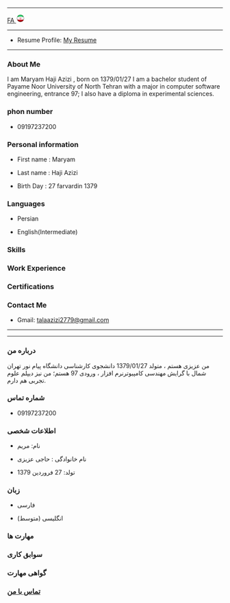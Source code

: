 
---
[FA](index.md)<a class="pt-trigger" href="index" data-animation="62"> <img src="img/Iran.png" width="20" height="20"/></a>

----
- Resume Profile: <a href="https://cvbuilder.me/Resume/en/2a757ea9-681c-4f85-aad9-073dab0698cd?template=template14">My Resume</a>  
----

### About Me
I am Maryam Haji Azizi , born on 1379/01/27
I am a bachelor student of Payame Noor University of North Tehran with a major in computer software engineering, entrance 97;
I also have a diploma in experimental sciences.

### phon number
+ 09197237200


### Personal information
+ First name : Maryam

+ Last name : Haji Azizi

+ Birth Day : 27 farvardin 1379



### Languages
+ Persian

+ English(Intermediate)

### Skills

 
 
### Work Experience



### Certifications



### Contact Me
- Gmail: talaazizi2779@gmail.com

------
------

### درباره من
من عزیزی هستم ، متولد 1379/01/27
دانشجوی کارشناسی دانشگاه پیام نور تهران شمال با گرایش مهندسی کامپیوترنرم افزار ، ورودی 97 هستم؛
من نیز دیپلم علوم تجربی هم دارم.

### شماره تماس 
+ 09197237200



### اطلاعات شخصی
+ نام: مریم

+ نام خانوادگی : حاجی عزیزی

+ تولد: 27 فروردین 1379



### زبان
+ فارسی

+ (انگلیسی  (متوسط



### مهارت ها

  
  
### سوابق کاری



### گواهی مهارت


 

### [تماس با من](maryam_h.azizi67@yahoo.com)
